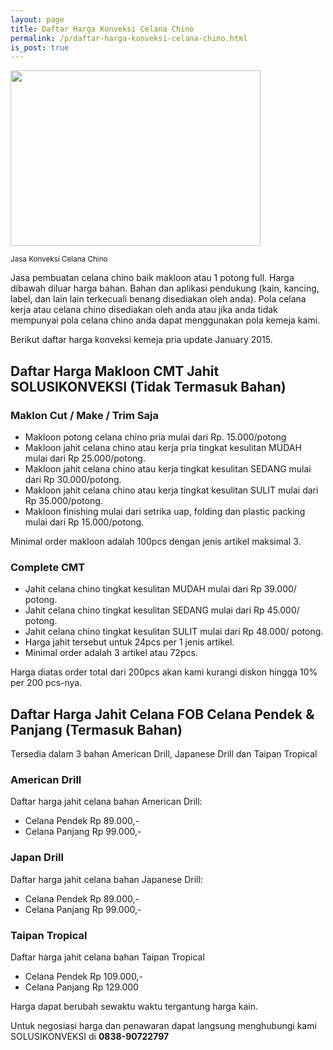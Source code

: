 ```yaml
---
layout: page
title: Daftar Harga Konveksi Celana Chino
permalink: /p/daftar-harga-konveksi-celana-chino.html
is_post: true
---
```

<img border="0" height="281" src="http://2.bp.blogspot.com/-vdjbs5XF2fY/VLKh5K89zNI/AAAAAAAABnM/HUdS6oEfjMs/s1600/jasa-konveksi-celana-chino.jpg" width="400">

<small>Jasa Konveksi Celana Chino</small>

Jasa pembuatan celana chino baik makloon atau 1 potong full. Harga dibawah diluar harga bahan. Bahan dan aplikasi pendukung (kain, kancing, label, dan lain lain terkecuali benang disediakan oleh anda). Pola celana kerja atau celana chino disediakan oleh anda atau jika anda tidak mempunyai pola celana chino anda dapat menggunakan pola kemeja kami.

Berikut daftar harga konveksi kemeja pria update January 2015.

## Daftar Harga Makloon CMT Jahit SOLUSIKONVEKSI (Tidak Termasuk Bahan)

### Maklon Cut / Make / Trim Saja
- Makloon potong celana chino pria mulai dari Rp. 15.000/potong
- Makloon jahit celana chino atau kerja pria tingkat kesulitan MUDAH mulai dari Rp 25.000/potong.
- Makloon jahit celana chino atau kerja tingkat kesulitan SEDANG mulai dari Rp 30.000/potong.
- Makloon jahit celana chino atau kerja tingkat kesulitan SULIT mulai dari Rp 35.000/potong.
- Makloon finishing mulai dari setrika uap, folding dan plastic packing mulai dari Rp 15.000/potong.

Minimal order makloon adalah 100pcs dengan jenis artikel maksimal 3.

### Complete CMT
- Jahit celana chino tingkat kesulitan MUDAH mulai dari Rp 39.000/ potong.
- Jahit celana chino tingkat kesulitan SEDANG mulai dari Rp 45.000/ potong.
- Jahit celana chino tingkat kesulitan SULIT mulai dari Rp 48.000/ potong.
- Harga jahit tersebut untuk 24pcs per 1 jenis artikel.
- Minimal order adalah 3 artikel atau 72pcs.

Harga diatas order total dari 200pcs akan kami kurangi diskon hingga 10% per 200 pcs-nya. 

## Daftar Harga Jahit Celana FOB Celana Pendek & Panjang (Termasuk Bahan)
Tersedia dalam 3 bahan American Drill, Japanese Drill dan Taipan Tropical

### American Drill
Daftar harga jahit celana bahan American Drill:
- Celana Pendek Rp 89.000,-
- Celana Panjang Rp 99.000,-

### Japan Drill
Daftar harga jahit celana bahan Japanese Drill:
- Celana Pendek Rp 89.000,-
- Celana Panjang Rp 99.000,-

### Taipan Tropical
Daftar harga jahit celana bahan Taipan Tropical
- Celana Pendek Rp 109.000,-
- Celana Panjang Rp 129.000

Harga dapat berubah sewaktu waktu tergantung harga kain.

Untuk negosiasi harga dan penawaran dapat langsung menghubungi kami SOLUSIKONVEKSI di **0838-90722797**
